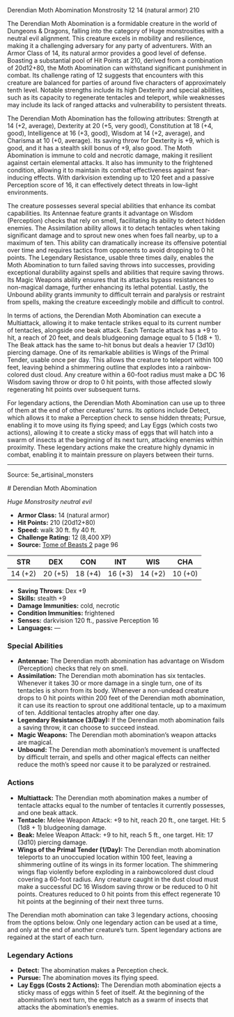 <MonsterName/>Derendian Moth Abomination</MonsterName>
<CreatureType/>Monstrosity</CreatureType>
<CR/>12</CR>
<AC/>14 (natural armor)</AC>
<HP/>210</HP>
<summary>The Derendian Moth Abomination is a formidable creature in the world of Dungeons & Dragons, falling into the category of Huge monstrosities with a neutral evil alignment. This creature excels in mobility and resilience, making it a challenging adversary for any party of adventurers. With an Armor Class of 14, its natural armor provides a good level of defense. Boasting a substantial pool of Hit Points at 210, derived from a combination of 20d12+80, the Moth Abomination can withstand significant punishment in combat. Its challenge rating of 12 suggests that encounters with this creature are balanced for parties of around five characters of approximately tenth level. Notable strengths include its high Dexterity and special abilities, such as its capacity to regenerate tentacles and teleport, while weaknesses may include its lack of ranged attacks and vulnerability to persistent threats.</summary>

<detail>

The Derendian Moth Abomination has the following attributes: Strength at 14 (+2, average), Dexterity at 20 (+5, very good), Constitution at 18 (+4, good), Intelligence at 16 (+3, good), Wisdom at 14 (+2, average), and Charisma at 10 (+0, average). Its saving throw for Dexterity is +9, which is good, and it has a stealth skill bonus of +9, also good. The Moth Abomination is immune to cold and necrotic damage, making it resilient against certain elemental attacks. It also has immunity to the frightened condition, allowing it to maintain its combat effectiveness against fear-inducing effects. With darkvision extending up to 120 feet and a passive Perception score of 16, it can effectively detect threats in low-light environments.

The creature possesses several special abilities that enhance its combat capabilities. Its Antennae feature grants it advantage on Wisdom (Perception) checks that rely on smell, facilitating its ability to detect hidden enemies. The Assimilation ability allows it to detach tentacles when taking significant damage and to sprout new ones when foes fall nearby, up to a maximum of ten. This ability can dramatically increase its offensive potential over time and requires tactics from opponents to avoid dropping to 0 hit points. The Legendary Resistance, usable three times daily, enables the Moth Abomination to turn failed saving throws into successes, providing exceptional durability against spells and abilities that require saving throws. Its Magic Weapons ability ensures that its attacks bypass resistances to non-magical damage, further enhancing its lethal potential. Lastly, the Unbound ability grants immunity to difficult terrain and paralysis or restraint from spells, making the creature exceedingly mobile and difficult to control.

In terms of actions, the Derendian Moth Abomination can execute a Multiattack, allowing it to make tentacle strikes equal to its current number of tentacles, alongside one beak attack. Each Tentacle attack has a +9 to hit, a reach of 20 feet, and deals bludgeoning damage equal to 5 (1d8 + 1). The Beak attack has the same to-hit bonus but deals a heavier 17 (3d10) piercing damage. One of its remarkable abilities is Wings of the Primal Tender, usable once per day. This allows the creature to teleport within 100 feet, leaving behind a shimmering outline that explodes into a rainbow-colored dust cloud. Any creature within a 60-foot radius must make a DC 16 Wisdom saving throw or drop to 0 hit points, with those affected slowly regenerating hit points over subsequent turns.

For legendary actions, the Derendian Moth Abomination can use up to three of them at the end of other creatures' turns. Its options include Detect, which allows it to make a Perception check to sense hidden threats; Pursue, enabling it to move using its flying speed; and Lay Eggs (which costs two actions), allowing it to create a sticky mass of eggs that will hatch into a swarm of insects at the beginning of its next turn, attacking enemies within proximity. These legendary actions make the creature highly dynamic in combat, enabling it to maintain pressure on players between their turns.</detail>



---

Source: 5e_artisinal_monsters

<statblock>
# Derendian Moth Abomination

*Huge* *Monstrosity* *neutral evil*

- **Armor Class:** 14 (natural armor)
- **Hit Points:** 210 (20d12+80)
- **Speed:** walk 30 ft. fly 40 ft.
- **Challenge Rating:** 12 (8,400 XP)
- **Source:** [Tome of Beasts 2](https://koboldpress.com/kpstore/product/tome-of-beasts-2-for-5th-edition) page 96

| STR | DEX | CON | INT | WIS | CHA |
| --- | --- | --- | --- | --- | --- |
| 14 (+2) | 20 (+5) | 18 (+4) | 16 (+3) | 14 (+2) | 10 (+0) |

- **Saving Throws**: Dex +9
- **Skills:** stealth +9
- **Damage Immunities:** cold, necrotic
- **Condition Immunities:** frightened
- **Senses:** darkvision 120 ft., passive Perception 16
- **Languages:** —

### Special Abilities

- **Antennae:** The Derendian moth abomination has advantage on Wisdom (Perception) checks that rely on smell.
- **Assimilation:** The Derendian moth abomination has six tentacles. Whenever it takes 30 or more damage in a single turn, one of its tentacles is shorn from its body. Whenever a non-undead creature drops to 0 hit points within 200 feet of the Derendian moth abomination, it can use its reaction to sprout one additional tentacle, up to a maximum of ten. Additional tentacles atrophy after one day.
- **Legendary Resistance (3/Day):** If the Derendian moth abomination fails a saving throw, it can choose to succeed instead.
- **Magic Weapons:** The Derendian moth abomination’s weapon attacks are magical.
- **Unbound:** The Derendian moth abomination’s movement is unaffected by difficult terrain, and spells and other magical effects can neither reduce the moth’s speed nor cause it to be paralyzed or restrained.

### Actions

- **Multiattack:** The Derendian moth abomination makes a number of tentacle attacks equal to the number of tentacles it currently possesses, and one beak attack.
- **Tentacle:** Melee Weapon Attack: +9 to hit, reach 20 ft., one target. Hit: 5 (1d8 + 1) bludgeoning damage.
- **Beak:** Melee Weapon Attack: +9 to hit, reach 5 ft., one target. Hit: 17 (3d10) piercing damage.
- **Wings of the Primal Tender (1/Day):** The Derendian moth abomination teleports to an unoccupied location within 100 feet, leaving a shimmering outline of its wings in its former location. The shimmering wings flap violently before exploding in a rainbowcolored dust cloud covering a 60-foot radius. Any creature caught in the dust cloud must make a successful DC 16 Wisdom saving throw or be reduced to 0 hit points. Creatures reduced to 0 hit points from this effect regenerate 10 hit points at the beginning of their next three turns.

The Derendian moth abomination can take 3 legendary actions, choosing from the options below. Only one legendary action can be used at a time, and only at the end of another creature’s turn. Spent legendary actions are regained at the start of each turn.

### Legendary Actions

- **Detect:** The abomination makes a Perception check.
- **Pursue:** The abomination moves its flying speed.
- **Lay Eggs (Costs 2 Actions):** The Derendian moth abomination ejects a sticky mass of eggs within 5 feet of itself. At the beginning of the abomination’s next turn, the eggs hatch as a swarm of insects that attacks the abomination’s enemies.
</statblock>


